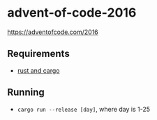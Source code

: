 # advent-of-code-2016
https://adventofcode.com/2016

## Requirements
- [rust and cargo](https://doc.rust-lang.org/cargo/getting-started/installation.html)

## Running
- `cargo run --release [day]`, where day is 1-25
